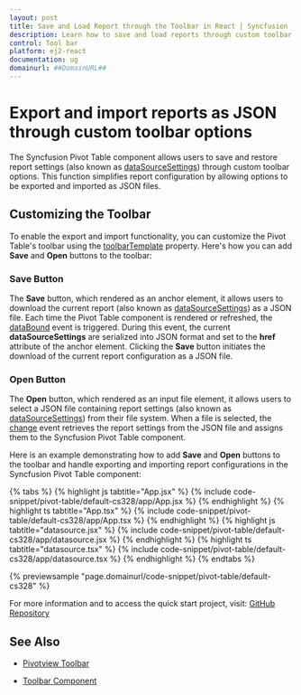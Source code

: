 ```yaml
---
layout: post
title: Save and Load Report through the Toolbar in React | Syncfusion
description: Learn how to save and load reports through custom toolbar options in the Syncfusion React Pivotview component.
control: Tool bar
platform: ej2-react
documentation: ug
domainurl: ##DomainURL##
---
```


# Export and import reports as JSON through custom toolbar options

The Syncfusion Pivot Table component allows users to save and restore report settings (also known as [dataSourceSettings](https://ej2.syncfusion.com/react/documentation/api/pivotview/#datasourcesettings)) through custom toolbar options. This function simplifies report configuration by allowing options to be exported and imported as JSON files.

## Customizing the Toolbar

To enable the export and import functionality, you can customize the Pivot Table's toolbar using the [toolbarTemplate](https://ej2.syncfusion.com/react/documentation/api/pivotview/#toolbartemplate) property. Here's how you can add **Save** and **Open** buttons to the toolbar:

### Save Button

The **Save** button, which rendered as an anchor element, it allows users to download the current report (also known as [dataSourceSettings](https://ej2.syncfusion.com/react/documentation/api/pivotview/#datasourcesettings)) as a JSON file. Each time the Pivot Table component is rendered or refreshed, the [dataBound](https://ej2.syncfusion.com/react/documentation/api/pivotview/#databound) event is triggered. During this event, the current **dataSourceSettings** are serialized into JSON format and set to the **href** attribute of the anchor element. Clicking the **Save** button initiates the download of the current report configuration as a JSON file.

### Open Button

The **Open** button, which rendered as an input file element, it allows users to select a JSON file containing report settings (also known as [dataSourceSettings](https://ej2.syncfusion.com/react/documentation/api/pivotview/#datasourcesettings)) from their file system. When a file is selected, the [change](https://developer.mozilla.org/en-US/docs/Web/API/HTMLElement/change_event) event retrieves the report settings from the JSON file and assigns them to the Syncfusion Pivot Table component.

Here is an example demonstrating how to add **Save** and **Open** buttons to the toolbar and handle exporting and importing report configurations in the Syncfusion Pivot Table component:

{% tabs %}
{% highlight js tabtitle="App.jsx" %}
{% include code-snippet/pivot-table/default-cs328/app/App.jsx %}
{% endhighlight %}
{% highlight ts tabtitle="App.tsx" %}
{% include code-snippet/pivot-table/default-cs328/app/App.tsx %}
{% endhighlight %}
{% highlight js tabtitle="datasource.jsx" %}
{% include code-snippet/pivot-table/default-cs328/app/datasource.jsx %}
{% endhighlight %}
{% highlight ts tabtitle="datasource.tsx" %}
{% include code-snippet/pivot-table/default-cs328/app/datasource.tsx %}
{% endhighlight %}
{% endtabs %}

 {% previewsample "page.domainurl/code-snippet/pivot-table/default-cs328" %}

 For more information and to access the quick start project, visit: [GitHub Repository](https://github.com/SyncfusionExamples/save-and-load-report-through-the-toolbar-in-react-pivotview-component)

## See Also

* [Pivotview Toolbar](https://ej2.syncfusion.com/react/documentation/pivotview/tool-bar#see-also)

* [Toolbar Component](https://ej2.syncfusion.com/react/documentation/toolbar/getting-started)
